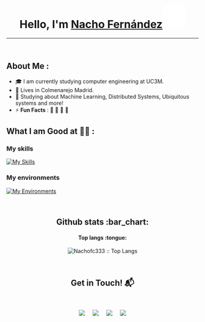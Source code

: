 <p align="center">
  <h1 align="center">Hello, I'm <a href="https://github.com/Nachofc333">Nacho Fernández<a><img src="https://github.com/Kathryn-Jie/Kathryn-Jie/blob/main/wave.gif" width="60px"/></h1>
    
  <!--<img src="https://miro.medium.com/max/2048/1*OohqW5DGh9CQS4hLY5FXzA.png" height="230"/> -->
</p>
<hr>

<Br>

## About Me :

- 🎓 I am currently studying computer engineering at UC3M.
- 🏡 Lives in Colmenarejo Madrid.
- 🌱 Studying about Machine Learning, Distributed Systems, Ubiquitous systems and more!
- ⚡ **Fun Facts** :  🎥 🥋 🥊 🚗

## What I am Good at 🧑‍💻 :

### My skills
[![My Skills](https://skillicons.dev/icons?i=js,html,css,c,cpp,python)](https://skillicons.dev)
### My environments
[![My Environments](https://skillicons.dev/icons?i=visualstudio,clion,pycharm,windows,linux)](https://skillicons.dev)
<br>

<br>

<h2 align="center">Github stats :bar_chart:</h2>

<h4 align="center">Top langs :tongue:</h4>

<p align="center"><img src="https://github-readme-stats.vercel.app/api/top-langs/?username=Nachofc333&langs_count=10&theme=tokyonight&layout=compact" alt="Nachofc333 :: Top Langs" /></p>

<Br>
<h2 align="center">Get in Touch! 📬</h2>
<Br>
<p align="center">
<a href="https://www.linkedin.com/in/ignacio-fern%C3%A1ndez-ca%C3%B1edo-b557bb285/" target="blank"><img align="center" src="https://img.shields.io/badge/Ignacio Fernández-0077B5?style=for-the-badge&logo=linkedin&logoColor=white" /></a> &nbsp;&nbsp;&nbsp;  <a href="mailto:nachoferca3@gmail.com" target="blank"><img align="center" src="https://img.shields.io/badge/nachoferca3@gmail.com-D14836?style=for-the-badge&logo=gmail&logoColor=white" /></a>    &nbsp;&nbsp;&nbsp;       <a href="https://www.github.com/Nachofc333" target="blank"><img align="center" src="https://img.shields.io/badge/Nachofc333-100000?style=for-the-badge&logo=github&logoColor=white" /></a> &nbsp;&nbsp;&nbsp; <a href="https://discord.com/channels/@nachofc333"><img align="center" src="https://img.shields.io/badge/Nachofc333-9146FF?style=for-the-badge&logo=discord&logoColor=white"/></a>
</p>

<!--
**Nachofc333/Nachofc333** is a ✨ _special_ ✨ repository because its `README.md` (this file) appears on your GitHub profile.

Here are some ideas to get you started:

- 🔭 I’m currently working on ...!

- 🌱 I’m currently learning ...
- 👯 I’m looking to collaborate on ...
- 🤔 I’m looking for help with ...
- 💬 Ask me about ...
- 📫 How to reach me: ...
- 😄 Pronouns: ...
- ⚡ Fun fact: ...
-->
